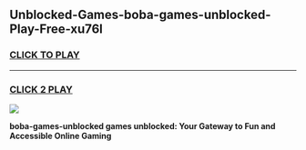 
## Unblocked-Games-boba-games-unblocked-Play-Free-xu76l
<h3>
<a href="https://premium76.site?title=boba-games-unblocked&ref=20A">CLICK TO PLAY</a></h3>
<hr>

<h3>
<a href="https://premium76.site?title=boba-games-unblocked&ref=20A">CLICK 2 PLAY</a>
  
</h3>

<a href="https://premium76.site?title=boba-games-unblocked&ref=20A"><img src="https://clearcache.store/games.png"></a>


**boba-games-unblocked games unblocked: Your Gateway to Fun and Accessible Online Gaming**
